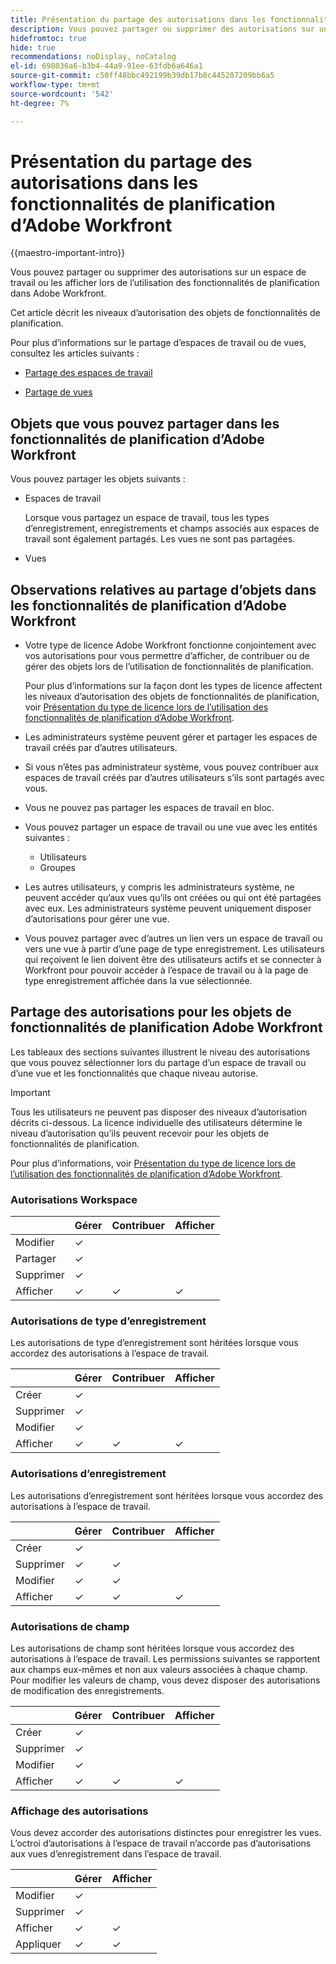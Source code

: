 ```yaml
---
title: Présentation du partage des autorisations dans les fonctionnalités de planification d’Adobe Workfront
description: Vous pouvez partager ou supprimer des autorisations sur un espace de travail ou une vue Adobe Maestro.
hidefromtoc: true
hide: true
recommendations: noDisplay, noCatalog
el-id: 698036a6-b3b4-44a9-91ee-63fdb6a646a1
source-git-commit: c50ff48bbc492199b39db17b8c445207209bb6a5
workflow-type: tm+mt
source-wordcount: '542'
ht-degree: 7%

---
```


<!--update the metadata with real things when making this public; also update the description with something like this: Not all users in the organization have the same access and permissions to use Adobe Maestro. This article describes the levels of access that users could have to Adobe Maestro. -->

<!--over time, this article should look like this one does: https://eperienceleague.adobe.com/docs/workfront/using/basics/grant-request-object-permissions/sharing-permissions-on-objects-overview.html?lang=en-->

# Présentation du partage des autorisations dans les fonctionnalités de planification d’Adobe Workfront

{{maestro-important-intro}}

Vous pouvez partager ou supprimer des autorisations sur un espace de travail ou les afficher lors de l’utilisation des fonctionnalités de planification dans Adobe Workfront.

Cet article décrit les niveaux d’autorisation des objets de fonctionnalités de planification.

Pour plus d’informations sur le partage d’espaces de travail ou de vues, consultez les articles suivants :

* [Partage des espaces de travail](/help/quicksilver/maestro/access/share-workspaces.md)

* [Partage de vues](/help/quicksilver/maestro/access/share-views.md)

## Objets que vous pouvez partager dans les fonctionnalités de planification d’Adobe Workfront

Vous pouvez partager les objets suivants :

* Espaces de travail

  Lorsque vous partagez un espace de travail, tous les types d’enregistrement, enregistrements et champs associés aux espaces de travail sont également partagés. Les vues ne sont pas partagées.

* Vues

## Observations relatives au partage d’objets dans les fonctionnalités de planification d’Adobe Workfront

* Votre type de licence Adobe Workfront fonctionne conjointement avec vos autorisations pour vous permettre d’afficher, de contribuer ou de gérer des objets lors de l’utilisation de fonctionnalités de planification.

  Pour plus d’informations sur la façon dont les types de licence affectent les niveaux d’autorisation des objets de fonctionnalités de planification, voir [Présentation du type de licence lors de l’utilisation des fonctionnalités de planification d’Adobe Workfront](/help/quicksilver/maestro/access/license-type-overview.md).
* Les administrateurs système peuvent gérer et partager les espaces de travail créés par d’autres utilisateurs.
* Si vous n’êtes pas administrateur système, vous pouvez contribuer aux espaces de travail créés par d’autres utilisateurs s’ils sont partagés avec vous.
* Vous ne pouvez pas partager les espaces de travail en bloc.
* Vous pouvez partager un espace de travail ou une vue avec les entités suivantes :
   * Utilisateurs
   * Groupes
* Les autres utilisateurs, y compris les administrateurs système, ne peuvent accéder qu’aux vues qu’ils ont créées ou qui ont été partagées avec eux. Les administrateurs système peuvent uniquement disposer d’autorisations pour gérer une vue.
* Vous pouvez partager avec d’autres un lien vers un espace de travail ou vers une vue à partir d’une page de type enregistrement. Les utilisateurs qui reçoivent le lien doivent être des utilisateurs actifs et se connecter à Workfront pour pouvoir accéder à l’espace de travail ou à la page de type enregistrement affichée dans la vue sélectionnée.

## Partage des autorisations pour les objets de fonctionnalités de planification Adobe Workfront

Les tableaux des sections suivantes illustrent le niveau des autorisations que vous pouvez sélectionner lors du partage d’un espace de travail ou d’une vue et les fonctionnalités que chaque niveau autorise.

>[!IMPORTANT]
>
>Tous les utilisateurs ne peuvent pas disposer des niveaux d’autorisation décrits ci-dessous. La licence individuelle des utilisateurs détermine le niveau d’autorisation qu’ils peuvent recevoir pour les objets de fonctionnalités de planification.
>
>Pour plus d’informations, voir [Présentation du type de licence lors de l’utilisation des fonctionnalités de planification d’Adobe Workfront](/help/quicksilver/maestro/access/license-type-overview.md).


### Autorisations Workspace

|        | Gérer | Contribuer | Afficher |
|--------|--------|------------|-------|
| Modifier | ✓ |            |       |
| Partager | ✓ |            |       |
| Supprimer | ✓ |            |       |
| Afficher | ✓ | ✓ | ✓ |

### Autorisations de type d’enregistrement

Les autorisations de type d’enregistrement sont héritées lorsque vous accordez des autorisations à l’espace de travail.

|        | Gérer | Contribuer | Afficher |
|--------|--------|------------|-------|
| Créer | ✓ |            |       |
| Supprimer | ✓ |            |       |
| Modifier | ✓ |            |       |
| Afficher | ✓ | ✓ | ✓ |

### Autorisations d’enregistrement

Les autorisations d’enregistrement sont héritées lorsque vous accordez des autorisations à l’espace de travail.

|        | Gérer | Contribuer | Afficher |
|--------|--------|------------|-------|
| Créer | ✓ |            |       |
| Supprimer | ✓ | ✓ |       |
| Modifier | ✓ | ✓ |       |
| Afficher | ✓ | ✓ | ✓ |

### Autorisations de champ

Les autorisations de champ sont héritées lorsque vous accordez des autorisations à l’espace de travail.
Les permissions suivantes se rapportent aux champs eux-mêmes et non aux valeurs associées à chaque champ. Pour modifier les valeurs de champ, vous devez disposer des autorisations de modification des enregistrements.

|        | Gérer | Contribuer | Afficher |
|--------|--------|------------|-------|
| Créer | ✓ |            |       |
| Supprimer | ✓ |            |       |
| Modifier | ✓ |            |       |
| Afficher | ✓ | ✓ | ✓ |


### Affichage des autorisations

Vous devez accorder des autorisations distinctes pour enregistrer les vues. L’octroi d’autorisations à l’espace de travail n’accorde pas d’autorisations aux vues d’enregistrement dans l’espace de travail.

|        | Gérer | Afficher |
|--------|--------|-------|
| Modifier | ✓ |       |
| Supprimer | ✓ |       |
| Afficher | ✓ | ✓ |
| Appliquer | ✓ | ✓ |






